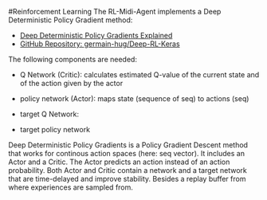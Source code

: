 #Reinforcement Learning
The RL-Midi-Agent implements a Deep Deterministic Policy Gradient method:

* [Deep Deterministic Policy Gradients Explained](https://towardsdatascience.com/deep-deterministic-policy-gradients-explained-2d94655a9b7b)
* [GitHub Repository: germain-hug/Deep-RL-Keras](https://github.com/germain-hug/Deep-RL-Keras)

The following components are needed:
* Q Network (Critic): calculates estimated Q-value of the current state and of the action given by the actor
* policy network (Actor): maps state (sequence of seq) to actions (seq)

* target Q Network: 
* target policy network



Deep Deterministic Policy Gradients is a Policy Gradient Descent method that works for continous action spaces (here: seq vector). It includes
an Actor and a Critic. The Actor predicts an action instead of an action probability. Both Actor and Critic contain a network and a target network
that are time-delayed and improve stability. Besides a replay buffer from where experiences are sampled from.



